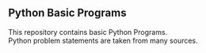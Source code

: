 ## Python Basic Programs
This repository contains basic Python Programs.\
Python problem statements are taken from many sources.

